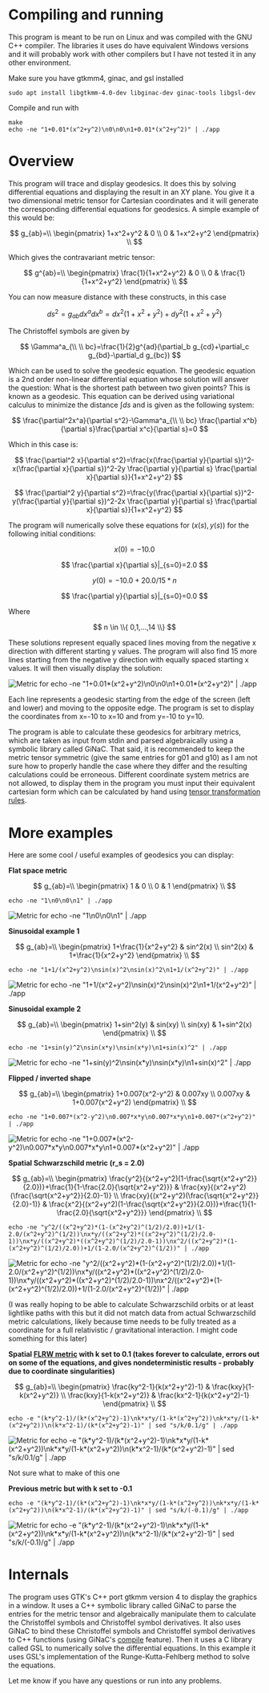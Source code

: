 # Compiling and running
This program is meant to be run on Linux and was compiled with the GNU C++ compiler. The libraries it uses do have equivalent Windows versions and it will probably work with other compilers but I have not tested it in any other environment.

Make sure you have gtkmm4, ginac, and gsl installed
```
sudo apt install libgtkmm-4.0-dev libginac-dev ginac-tools libgsl-dev
```
Compile and run with
```
make
echo -ne "1+0.01*(x^2+y^2)\n0\n0\n1+0.01*(x^2+y^2)" | ./app
```

# Overview
This program will trace and display geodesics. It does this by solving differential equations and displaying the result in an XY plane. You give it a two dimensional metric tensor for Cartesian coordinates and it will generate the corresponding differential equations for geodesics. A simple example of this would be:

$$
g_{ab}=\\
\begin{pmatrix}
1+x^2+y^2 & 0 \\
0 & 1+x^2+y^2
\end{pmatrix}
\\
$$

Which gives the contravariant metric tensor:

$$
g^{ab}=\\
\begin{pmatrix}
\frac{1}{1+x^2+y^2} & 0 \\
0 & \frac{1}{1+x^2+y^2}
\end{pmatrix}
\\
$$

You can now measure distance with these constructs, in this case

$$
ds^2=g_{ab}dx^adx^b=dx^2(1+x^2+y^2)+dy^2(1+x^2+y^2)
$$

The Christoffel symbols are given by

$$
\Gamma^a_{\\ \\ bc}=\frac{1}{2}g^{ad}(\partial_b g_{cd}+\partial_c g_{bd}-\partial_d g_{bc})
$$

Which can be used to solve the geodesic equation. The geodesic equation is a 2nd order non-linear differential equation whose solution will answer the question: What is the shortest path between two given points? This is known as a geodesic. This equation can be derived using variational calculus to minimize the distance $\int ds$ and is given as the following system:

$$
\frac{\partial^2x^a}{\partial s^2}-\Gamma^a_{\\ \\ bc} \frac{\partial x^b}{\partial s}\frac{\partial x^c}{\partial s}=0
$$

Which in this case is:

$$
\frac{\partial^2 x}{\partial s^2}=\frac{x(\frac{\partial y}{\partial s})^2-x(\frac{\partial x}{\partial s})^2-2y \frac{\partial y}{\partial s} \frac{\partial x}{\partial s}}{1+x^2+y^2}
$$

$$
\frac{\partial^2 y}{\partial s^2}=\frac{y(\frac{\partial x}{\partial s})^2-y(\frac{\partial y}{\partial s})^2-2x \frac{\partial y}{\partial s} \frac{\partial x}{\partial s}}{1+x^2+y^2}
$$

The program will numerically solve these equations for $(x(s),y(s))$ for the following initial conditions:

$$
x(0)=-10.0
$$

$$
\frac{\partial x}{\partial s}|_{s=0}=2.0
$$

$$
y(0)=-10.0+20.0/15*n
$$

$$
\frac{\partial y}{\partial s}|_{s=0}=0.0
$$

Where

$$
n \in \\{ 0,1,...,14 \\}
$$

These solutions represent equally spaced lines moving from the negative x direction with different starting y values. The program will also find 15 more lines starting from the negative y direction with equally spaced starting x values. It will then visually display the solution:

![Metric for `echo -ne "1+0.01*(x^2+y^2)\n0\n0\n1+0.01*(x^2+y^2)" | ./app`](images/img1.png)

Each line represents a geodesic starting from the edge of the screen (left and lower) and moving to the opposite edge. The program is set to display the coordinates from x=-10 to x=10 and from y=-10 to y=10.

The program is able to calculate these geodesics for arbitrary metrics, which are taken as input from stdin and parsed algebraically using a symbolic library called GiNaC. That said, it is recommended to keep the metric tensor symmetric (give the same entries for g01 and g10) as I am not sure how to properly handle the case where they differ and the resulting calculations could be erroneous. Different coordinate system metrics are not allowed, to display them in the program you must input their equivalent cartesian form which can be calculated by hand using [tensor transformation rules](https://en.wikipedia.org/wiki/Covariant_transformation#With_coordinates).

# More examples

Here are some cool / useful examples of geodesics you can display:

**Flat space metric**

$$
g_{ab}=\\
\begin{pmatrix}
1 & 0 \\
0 & 1
\end{pmatrix}
\\
$$

`echo -ne "1\n0\n0\n1" | ./app`

![Metric for `echo -ne "1\n0\n0\n1" | ./app`](images/img2.png)

**Sinusoidal example 1**

$$
g_{ab}=\\
\begin{pmatrix}
1+\frac{1}{x^2+y^2} & sin^2(x) \\
sin^2(x) & 1+\frac{1}{x^2+y^2}
\end{pmatrix}
\\
$$

`echo -ne "1+1/(x^2+y^2)\nsin(x)^2\nsin(x)^2\n1+1/(x^2+y^2)" | ./app`

![Metric for `echo -ne "1+1/(x^2+y^2)\nsin(x)^2\nsin(x)^2\n1+1/(x^2+y^2)" | ./app`](images/img3.png)

**Sinusoidal example 2**

$$
g_{ab}=\\
\begin{pmatrix}
1+sin^2(y) & sin(xy) \\
sin(xy) & 1+sin^2(x)
\end{pmatrix}
\\
$$

`echo -ne "1+sin(y)^2\nsin(x*y)\nsin(x*y)\n1+sin(x)^2" | ./app`

![Metric for `echo -ne "1+sin(y)^2\nsin(x*y)\nsin(x*y)\n1+sin(x)^2" | ./app`](images/img4.png)

**Flipped / inverted shape**

$$
g_{ab}=\\
\begin{pmatrix}
1+0.007(x^2-y^2) & 0.007xy \\
0.007xy & 1+0.007(x^2+y^2)
\end{pmatrix}
\\
$$

`echo -ne "1+0.007*(x^2-y^2)\n0.007*x*y\n0.007*x*y\n1+0.007*(x^2+y^2)" | ./app`

![Metric for `echo -ne "1+0.007*(x^2-y^2)\n0.007*x*y\n0.007*x*y\n1+0.007*(x^2+y^2)" | ./app`](images/img5.png)

**Spatial Schwarzschild metric (r_s = 2.0)**

$$
g_{ab}=\\
\begin{pmatrix}
\frac{y^2}{(x^2+y^2)(1-\frac{\sqrt{x^2+y^2}}{2.0})}+\frac{1}{1-\frac{2.0}{\sqrt{x^2+y^2}}} & \frac{xy}{(x^2+y^2)(\frac{\sqrt{x^2+y^2}}{2.0}-1)} \\
\frac{xy}{(x^2+y^2)(\frac{\sqrt{x^2+y^2}}{2.0}-1)} & \frac{x^2}{(x^2+y^2)(1-\frac{\sqrt{x^2+y^2}}{2.0})}+\frac{1}{1-\frac{2.0}{\sqrt{x^2+y^2}}}
\end{pmatrix}
\\
$$

`echo -ne "y^2/((x^2+y^2)*(1-(x^2+y^2)^(1/2)/2.0))+1/(1-2.0/(x^2+y^2)^(1/2))\nx*y/((x^2+y^2)*((x^2+y^2)^(1/2)/2.0-1))\nx*y/((x^2+y^2)*((x^2+y^2)^(1/2)/2.0-1))\nx^2/((x^2+y^2)*(1-(x^2+y^2)^(1/2)/2.0))+1/(1-2.0/(x^2+y^2)^(1/2))" | ./app`

![Metric for `echo -ne "y^2/((x^2+y^2)*(1-(x^2+y^2)^(1/2)/2.0))+1/(1-2.0/(x^2+y^2)^(1/2))\nx*y/((x^2+y^2)*((x^2+y^2)^(1/2)/2.0-1))\nx*y/((x^2+y^2)*((x^2+y^2)^(1/2)/2.0-1))\nx^2/((x^2+y^2)*(1-(x^2+y^2)^(1/2)/2.0))+1/(1-2.0/(x^2+y^2)^(1/2))" | ./app`](images/img6.png)

(I was really hoping to be able to calculate Schwarzschild orbits or at least lightlike paths with this but it did not match data from actual Schwarzschild metric calculations, likely because time needs to be fully treated as a coordinate for a full relativistic / gravitational interaction. I might code something for this later)

**Spatial [FLRW metric](https://en.wikipedia.org/wiki/Friedmann%E2%80%93Lema%C3%AEtre%E2%80%93Robertson%E2%80%93Walker_metric) with k set to 0.1 (takes forever to calculate, errors out on some of the equations, and gives nondeterministic results - probably due to coordinate singularities)**

$$
g_{ab}=\\
\begin{pmatrix}
\frac{ky^2-1}{k(x^2+y^2)-1} & \frac{kxy}{1-k(x^2+y^2)} \\
\frac{kxy}{1-k(x^2+y^2)} & \frac{kx^2-1}{k(x^2+y^2)-1}
\end{pmatrix}
\\
$$

`echo -e "(k*y^2-1)/(k*(x^2+y^2)-1)\nk*x*y/(1-k*(x^2+y^2))\nk*x*y/(1-k*(x^2+y^2))\n(k*x^2-1)/(k*(x^2+y^2)-1)" | sed "s/k/0.1/g" | ./app`

![Metric for `echo -e "(k*y^2-1)/(k*(x^2+y^2)-1)\nk*x*y/(1-k*(x^2+y^2))\nk*x*y/(1-k*(x^2+y^2))\n(k*x^2-1)/(k*(x^2+y^2)-1)" | sed "s/k/0.1/g" | ./app`](images/img7.png)

Not sure what to make of this one

**Previous metric but with k set to -0.1**

`echo -e "(k*y^2-1)/(k*(x^2+y^2)-1)\nk*x*y/(1-k*(x^2+y^2))\nk*x*y/(1-k*(x^2+y^2))\n(k*x^2-1)/(k*(x^2+y^2)-1)" | sed "s/k/(-0.1)/g" | ./app`

![Metric for `echo -e "(k*y^2-1)/(k*(x^2+y^2)-1)\nk*x*y/(1-k*(x^2+y^2))\nk*x*y/(1-k*(x^2+y^2))\n(k*x^2-1)/(k*(x^2+y^2)-1)" | sed "s/k/(-0.1)/g" | ./app`](images/img8.png)

# Internals
The program uses GTK's C++ port gtkmm version 4 to display the graphics in a window. It uses a C++ symbolic library called GiNaC to parse the entries for the metric tensor and algebraically manipulate them to calculate the Christoffel symbols and Christoffel symbol derivatives. It also uses GiNaC to bind these Christoffel symbols and Christoffel symbol derivatives to C++ functions (using GiNaC's [compile](https://www.ginac.de/tutorial/#Compiling-expressions-to-C-function-pointers) feature). Then it uses a C library called GSL to numerically solve the differential equations. In this example it uses GSL's implementation of the Runge-Kutta-Fehlberg method to solve the equations.

Let me know if you have any questions or run into any problems.


